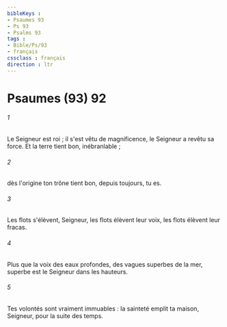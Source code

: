 ```yaml
---
bibleKeys : 
- Psaumes 93
- Ps 93
- Psalms 93
tags : 
- Bible/Ps/93
- français
cssclass : français
direction : ltr
---
```


# Psaumes (93) 92

###### 1
Le Seigneur est roi ; il s'est vêtu de magnificence, le Seigneur a revêtu sa force. Et la terre tient bon, inébranlable ;
###### 2
dès l'origine ton trône tient bon, depuis toujours, tu es.
###### 3
Les flots s'élèvent, Seigneur, les flots élèvent leur voix, les flots élèvent leur fracas.
###### 4
Plus que la voix des eaux profondes, des vagues superbes de la mer, superbe est le Seigneur dans les hauteurs.
###### 5
Tes volontés sont vraiment immuables : la sainteté emplit ta maison, Seigneur, pour la suite des temps.
